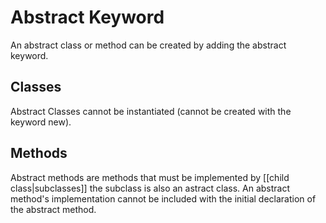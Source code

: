 # Abstract Keyword

An abstract class or method can be created by adding the abstract keyword.

## Classes
Abstract Classes cannot be instantiated (cannot be created with the keyword new).


## Methods
Abstract methods are methods that must be implemented by [[child class|subclasses]] the subclass is also an astract class. An abstract method's implementation cannot be included with the initial declaration of the abstract method.